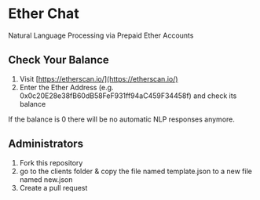 # Ether Chat
Natural Language Processing via Prepaid Ether Accounts

## Check Your Balance
1. Visit [https://etherscan.io/](https://etherscan.io/)
2. Enter the Ether Address (e.g. 0x0c20E28e38fB60dB58FeF931ff94aC459F34458f) and check its balance

If the balance is 0 there will be no automatic NLP responses anymore. 

## Administrators
1. Fork this repository
2. go to the clients folder & copy the file named template.json to a new file named new.json
3. Create a pull request 